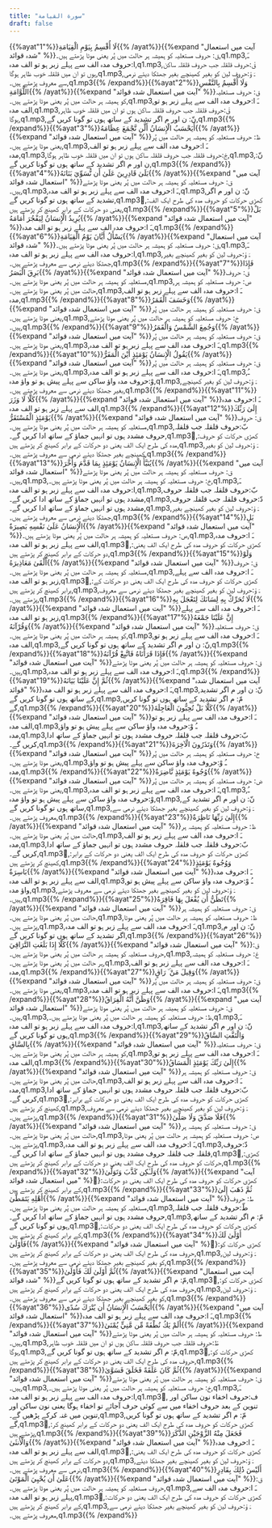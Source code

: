 ```yaml
---
title: "سورة القيامة"
draft: false
---
```

 {{%ayat"1"%}}لَا أُقْسِمُ بِيَوْمِ الْقِيَامَةِ{{% /ayat%}}{{%expand "آیت میں استعمال شدہ قوائد" %}}ق: حروف مستعلیہ کو ہمیشہ ہر حالت میں پُر یعنی موٹا پڑھتے ہیں۔,q1.mp3,ـَ ا:حروف مدہ الف سے پہلے زبر ہو تو الف مدہ,q1.mp3,قْ:حروف قلقلہ جب حروف قلقلہ ساکن ہوں تو ان میں قلقلہ خوب ظاہر ہوگا,q1.mp3,ـَ وْ:حروف لین کو بغیر کھینچے بغیر جھٹکا دیئے نرمی سے معروف پڑھتے ہیں۔,q1.mp3{{% /expand%}}{{%ayat"2"%}}وَلَا أُقْسِمُ بِالنَّفْسِ اللَّوَّامَةِ{{% /ayat%}}{{%expand "آیت میں استعمال شدہ قوائد" %}}ق: حروف مستعلیہ کو ہمیشہ ہر حالت میں پُر یعنی موٹا پڑھتے ہیں۔,q1.mp3,ـَ ا:حروف مدہ الف سے پہلے زبر ہو تو الف مدہ,q1.mp3,قْ:حروف قلقلہ جب حروف قلقلہ ساکن ہوں تو ان میں قلقلہ خوب ظاہر ہوگا,q1.mp3,نّ: ن اور م اگر تشدید کے ساتھ ہوں تو گونا کریں گے,q1.mp3{{% /expand%}}{{%ayat"3"%}}أَيَحْسَبُ الْإِنسَانُ أَلَّن نَّجْمَعَ عِظَامَهُ{{% /ayat%}}{{%expand "آیت میں استعمال شدہ قوائد" %}}ظ: حروف مستعلیہ کو ہمیشہ ہر حالت میں پُر یعنی موٹا پڑھتے ہیں۔,q1.mp3,ـَ ا:حروف مدہ الف سے پہلے زبر ہو تو الف مدہ,q1.mp3,جْ:حروف قلقلہ جب حروف قلقلہ ساکن ہوں تو ان میں قلقلہ خوب ظاہر ہوگا,q1.mp3,نّ: ن اور م اگر تشدید کے ساتھ ہوں تو گونا کریں گے,q1.mp3{{% /expand%}}{{%ayat"4"%}}بَلَىٰ قَادِرِينَ عَلَىٰ أَن نُّسَوِّيَ بَنَانَهُ{{% /ayat%}}{{%expand "آیت میں استعمال شدہ قوائد" %}}ق: حروف مستعلیہ کو ہمیشہ ہر حالت میں پُر یعنی موٹا پڑھتے ہیں۔,q1.mp3,ـَ ا:حروف مدہ الف سے پہلے زبر ہو تو الف مدہ,q1.mp3,نّ: ن اور م اگر تشدید کے ساتھ ہوں تو گونا کریں گے,q1.mp3,ٰ:کھڑی حرکات کو حروف مدہ کی طرح ایک الف یعنی دو حرکات کے برابر کھینچ کر پڑھتے ہیں,q1.mp3{{% /expand%}}{{%ayat"5"%}}بَلْ يُرِيدُ الْإِنسَانُ لِيَفْجُرَ أَمَامَهُ{{% /ayat%}}{{%expand "آیت میں استعمال شدہ قوائد" %}}ـَ ا:حروف مدہ الف سے پہلے زبر ہو تو الف مدہ,q1.mp3{{% /expand%}}{{%ayat"6"%}}يَسْأَلُ أَيَّانَ يَوْمُ الْقِيَامَةِ{{% /ayat%}}{{%expand "آیت میں استعمال شدہ قوائد" %}}ق: حروف مستعلیہ کو ہمیشہ ہر حالت میں پُر یعنی موٹا پڑھتے ہیں۔,q1.mp3,ـَ ا:حروف مدہ الف سے پہلے زبر ہو تو الف مدہ,q1.mp3,ـَ وْ:حروف لین کو بغیر کھینچے بغیر جھٹکا دیئے نرمی سے معروف پڑھتے ہیں۔,q1.mp3{{% /expand%}}{{%ayat"7"%}}فَإِذَا بَرِقَ الْبَصَرُ{{% /ayat%}}{{%expand "آیت میں استعمال شدہ قوائد" %}}ق: حروف مستعلیہ کو ہمیشہ ہر حالت میں پُر یعنی موٹا پڑھتے ہیں۔,q1.mp3,ص: حروف مستعلیہ کو ہمیشہ ہر حالت میں پُر یعنی موٹا پڑھتے ہیں۔,q1.mp3,ـَ ا:حروف مدہ الف سے پہلے زبر ہو تو الف مدہ,q1.mp3{{% /expand%}}{{%ayat"8"%}}وَخَسَفَ الْقَمَرُ{{% /ayat%}}{{%expand "آیت میں استعمال شدہ قوائد" %}}ق: حروف مستعلیہ کو ہمیشہ ہر حالت میں پُر یعنی موٹا پڑھتے ہیں۔,q1.mp3,خ: حروف مستعلیہ کو ہمیشہ ہر حالت میں پُر یعنی موٹا پڑھتے ہیں۔,q1.mp3{{% /expand%}}{{%ayat"9"%}}وَجُمِعَ الشَّمْسُ وَالْقَمَرُ{{% /ayat%}}{{%expand "آیت میں استعمال شدہ قوائد" %}}ق: حروف مستعلیہ کو ہمیشہ ہر حالت میں پُر یعنی موٹا پڑھتے ہیں۔,q1.mp3,ـَ ا:حروف مدہ الف سے پہلے زبر ہو تو الف مدہ,q1.mp3{{% /expand%}}{{%ayat"10"%}}يَقُولُ الْإِنسَانُ يَوْمَئِذٍ أَيْنَ الْمَفَرُّ{{% /ayat%}}{{%expand "آیت میں استعمال شدہ قوائد" %}}ق: حروف مستعلیہ کو ہمیشہ ہر حالت میں پُر یعنی موٹا پڑھتے ہیں۔,q1.mp3,ـَ ا:حروف مدہ الف سے پہلے زبر ہو تو الف مدہ,q1.mp3,ـُ وْ:حروف مدہ واؤ ساکن سے پہلے پیش ہو تو واؤ مدہ,q1.mp3,ـَ وْ:حروف لین کو بغیر کھینچے بغیر جھٹکا دیئے نرمی سے معروف پڑھتے ہیں۔,q1.mp3{{% /expand%}}{{%ayat"11"%}}كَلَّا لَا وَزَرَ{{% /ayat%}}{{%expand "آیت میں استعمال شدہ قوائد" %}}ـَ ا:حروف مدہ الف سے پہلے زبر ہو تو الف مدہ,q1.mp3{{% /expand%}}{{%ayat"12"%}}إِلَىٰ رَبِّكَ يَوْمَئِذٍ الْمُسْتَقَرُّ{{% /ayat%}}{{%expand "آیت میں استعمال شدہ قوائد" %}}ق: حروف مستعلیہ کو ہمیشہ ہر حالت میں پُر یعنی موٹا پڑھتے ہیں۔,q1.mp3,بّ:حروف قلقلہ جب قلقلہ حروف مشدد ہوں تو انہیں جماؤ کے ساتھ ادا کریں گے۔,q1.mp3,ٰ:کھڑی حرکات کو حروف مدہ کی طرح ایک الف یعنی دو حرکات کے برابر کھینچ کر پڑھتے ہیں,q1.mp3,ـَ وْ:حروف لین کو بغیر کھینچے بغیر جھٹکا دیئے نرمی سے معروف پڑھتے ہیں۔,q1.mp3{{% /expand%}}{{%ayat"13"%}}يُنَبَّأُ الْإِنسَانُ يَوْمَئِذٍ بِمَا قَدَّمَ وَأَخَّرَ{{% /ayat%}}{{%expand "آیت میں استعمال شدہ قوائد" %}}ق: حروف مستعلیہ کو ہمیشہ ہر حالت میں پُر یعنی موٹا پڑھتے ہیں۔,q1.mp3,خ: حروف مستعلیہ کو ہمیشہ ہر حالت میں پُر یعنی موٹا پڑھتے ہیں۔,q1.mp3,ـَ ا:حروف مدہ الف سے پہلے زبر ہو تو الف مدہ,q1.mp3,بّ:حروف قلقلہ جب قلقلہ حروف مشدد ہوں تو انہیں جماؤ کے ساتھ ادا کریں گے۔,q1.mp3,دّ:حروف قلقلہ جب قلقلہ حروف مشدد ہوں تو انہیں جماؤ کے ساتھ ادا کریں گے۔,q1.mp3,ـَ وْ:حروف لین کو بغیر کھینچے بغیر جھٹکا دیئے نرمی سے معروف پڑھتے ہیں۔,q1.mp3{{% /expand%}}{{%ayat"14"%}}بَلِ الْإِنسَانُ عَلَىٰ نَفْسِهِ بَصِيرَةٌ{{% /ayat%}}{{%expand "آیت میں استعمال شدہ قوائد" %}}ص: حروف مستعلیہ کو ہمیشہ ہر حالت میں پُر یعنی موٹا پڑھتے ہیں۔,q1.mp3,ـَ ا:حروف مدہ الف سے پہلے زبر ہو تو الف مدہ,q1.mp3,ٰ:کھڑی حرکات کو حروف مدہ کی طرح ایک الف یعنی دو حرکات کے برابر کھینچ کر پڑھتے ہیں,q1.mp3{{% /expand%}}{{%ayat"15"%}}وَلَوْ أَلْقَىٰ مَعَاذِيرَهُ{{% /ayat%}}{{%expand "آیت میں استعمال شدہ قوائد" %}}ق: حروف مستعلیہ کو ہمیشہ ہر حالت میں پُر یعنی موٹا پڑھتے ہیں۔,q1.mp3,ـَ ا:حروف مدہ الف سے پہلے زبر ہو تو الف مدہ,q1.mp3,ٰ:کھڑی حرکات کو حروف مدہ کی طرح ایک الف یعنی دو حرکات کے برابر کھینچ کر پڑھتے ہیں,q1.mp3,ـَ وْ:حروف لین کو بغیر کھینچے بغیر جھٹکا دیئے نرمی سے معروف پڑھتے ہیں۔,q1.mp3{{% /expand%}}{{%ayat"16"%}}لَا تُحَرِّكْ بِهِ لِسَانَكَ لِتَعْجَلَ بِهِ{{% /ayat%}}{{%expand "آیت میں استعمال شدہ قوائد" %}}ـَ ا:حروف مدہ الف سے پہلے زبر ہو تو الف مدہ,q1.mp3{{% /expand%}}{{%ayat"17"%}}إِنَّ عَلَيْنَا جَمْعَهُ وَقُرْآنَهُ{{% /ayat%}}{{%expand "آیت میں استعمال شدہ قوائد" %}}ق: حروف مستعلیہ کو ہمیشہ ہر حالت میں پُر یعنی موٹا پڑھتے ہیں۔,q1.mp3,ـَ ا:حروف مدہ الف سے پہلے زبر ہو تو الف مدہ,q1.mp3,نّ: ن اور م اگر تشدید کے ساتھ ہوں تو گونا کریں گے,q1.mp3{{% /expand%}}{{%ayat"18"%}}فَإِذَا قَرَأْنَاهُ فَاتَّبِعْ قُرْآنَهُ{{% /ayat%}}{{%expand "آیت میں استعمال شدہ قوائد" %}}ق: حروف مستعلیہ کو ہمیشہ ہر حالت میں پُر یعنی موٹا پڑھتے ہیں۔,q1.mp3,ـَ ا:حروف مدہ الف سے پہلے زبر ہو تو الف مدہ,q1.mp3{{% /expand%}}{{%ayat"19"%}}ثُمَّ إِنَّ عَلَيْنَا بَيَانَهُ{{% /ayat%}}{{%expand "آیت میں استعمال شدہ قوائد" %}}ـَ ا:حروف مدہ الف سے پہلے زبر ہو تو الف مدہ,q1.mp3,نّ: ن اور م اگر تشدید کے ساتھ ہوں تو گونا کریں گے,q1.mp3,مّ: م اگر تشدید کے ساتھ ہوں تو گونا کریں گے,q1.mp3{{% /expand%}}{{%ayat"20"%}}كَلَّا بَلْ تُحِبُّونَ الْعَاجِلَةَ{{% /ayat%}}{{%expand "آیت میں استعمال شدہ قوائد" %}}ـَ ا:حروف مدہ الف سے پہلے زبر ہو تو الف مدہ,q1.mp3,ـُ وْ:حروف مدہ واؤ ساکن سے پہلے پیش ہو تو واؤ مدہ,q1.mp3,بّ:حروف قلقلہ جب قلقلہ حروف مشدد ہوں تو انہیں جماؤ کے ساتھ ادا کریں گے۔,q1.mp3{{% /expand%}}{{%ayat"21"%}}وَتَذَرُونَ الْآخِرَةَ{{% /ayat%}}{{%expand "آیت میں استعمال شدہ قوائد" %}}خ: حروف مستعلیہ کو ہمیشہ ہر حالت میں پُر یعنی موٹا پڑھتے ہیں۔,q1.mp3,ـُ وْ:حروف مدہ واؤ ساکن سے پہلے پیش ہو تو واؤ مدہ,q1.mp3{{% /expand%}}{{%ayat"22"%}}وُجُوهٌ يَوْمَئِذٍ نَّاضِرَةٌ{{% /ayat%}}{{%expand "آیت میں استعمال شدہ قوائد" %}}ض: حروف مستعلیہ کو ہمیشہ ہر حالت میں پُر یعنی موٹا پڑھتے ہیں۔,q1.mp3,ـَ ا:حروف مدہ الف سے پہلے زبر ہو تو الف مدہ,q1.mp3,ـُ وْ:حروف مدہ واؤ ساکن سے پہلے پیش ہو تو واؤ مدہ,q1.mp3,نّ: ن اور م اگر تشدید کے ساتھ ہوں تو گونا کریں گے,q1.mp3,ـَ وْ:حروف لین کو بغیر کھینچے بغیر جھٹکا دیئے نرمی سے معروف پڑھتے ہیں۔,q1.mp3{{% /expand%}}{{%ayat"23"%}}إِلَىٰ رَبِّهَا نَاظِرَةٌ{{% /ayat%}}{{%expand "آیت میں استعمال شدہ قوائد" %}}ظ: حروف مستعلیہ کو ہمیشہ ہر حالت میں پُر یعنی موٹا پڑھتے ہیں۔,q1.mp3,ـَ ا:حروف مدہ الف سے پہلے زبر ہو تو الف مدہ,q1.mp3,بّ:حروف قلقلہ جب قلقلہ حروف مشدد ہوں تو انہیں جماؤ کے ساتھ ادا کریں گے۔,q1.mp3,ٰ:کھڑی حرکات کو حروف مدہ کی طرح ایک الف یعنی دو حرکات کے برابر کھینچ کر پڑھتے ہیں,q1.mp3{{% /expand%}}{{%ayat"24"%}}وَوُجُوهٌ يَوْمَئِذٍ بَاسِرَةٌ{{% /ayat%}}{{%expand "آیت میں استعمال شدہ قوائد" %}}ـَ ا:حروف مدہ الف سے پہلے زبر ہو تو الف مدہ,q1.mp3,ـُ وْ:حروف مدہ واؤ ساکن سے پہلے پیش ہو تو واؤ مدہ,q1.mp3,ـَ وْ:حروف لین کو بغیر کھینچے بغیر جھٹکا دیئے نرمی سے معروف پڑھتے ہیں۔,q1.mp3{{% /expand%}}{{%ayat"25"%}}تَظُنُّ أَن يُفْعَلَ بِهَا فَاقِرَةٌ{{% /ayat%}}{{%expand "آیت میں استعمال شدہ قوائد" %}}ق: حروف مستعلیہ کو ہمیشہ ہر حالت میں پُر یعنی موٹا پڑھتے ہیں۔,q1.mp3,ظ: حروف مستعلیہ کو ہمیشہ ہر حالت میں پُر یعنی موٹا پڑھتے ہیں۔,q1.mp3,ـَ ا:حروف مدہ الف سے پہلے زبر ہو تو الف مدہ,q1.mp3,نّ: ن اور م اگر تشدید کے ساتھ ہوں تو گونا کریں گے,q1.mp3{{% /expand%}}{{%ayat"26"%}}كَلَّا إِذَا بَلَغَتِ التَّرَاقِيَ{{% /ayat%}}{{%expand "آیت میں استعمال شدہ قوائد" %}}ق: حروف مستعلیہ کو ہمیشہ ہر حالت میں پُر یعنی موٹا پڑھتے ہیں۔,q1.mp3,غ: حروف مستعلیہ کو ہمیشہ ہر حالت میں پُر یعنی موٹا پڑھتے ہیں۔,q1.mp3,ـَ ا:حروف مدہ الف سے پہلے زبر ہو تو الف مدہ,q1.mp3{{% /expand%}}{{%ayat"27"%}}وَقِيلَ مَنْ ۜ رَاقٍ{{% /ayat%}}{{%expand "آیت میں استعمال شدہ قوائد" %}}ق: حروف مستعلیہ کو ہمیشہ ہر حالت میں پُر یعنی موٹا پڑھتے ہیں۔,q1.mp3,ـَ ا:حروف مدہ الف سے پہلے زبر ہو تو الف مدہ,q1.mp3{{% /expand%}}{{%ayat"28"%}}وَظَنَّ أَنَّهُ الْفِرَاقُ{{% /ayat%}}{{%expand "آیت میں استعمال شدہ قوائد" %}}ق: حروف مستعلیہ کو ہمیشہ ہر حالت میں پُر یعنی موٹا پڑھتے ہیں۔,q1.mp3,ظ: حروف مستعلیہ کو ہمیشہ ہر حالت میں پُر یعنی موٹا پڑھتے ہیں۔,q1.mp3,ـَ ا:حروف مدہ الف سے پہلے زبر ہو تو الف مدہ,q1.mp3,نّ: ن اور م اگر تشدید کے ساتھ ہوں تو گونا کریں گے,q1.mp3{{% /expand%}}{{%ayat"29"%}}وَالْتَفَّتِ السَّاقُ بِالسَّاقِ{{% /ayat%}}{{%expand "آیت میں استعمال شدہ قوائد" %}}ق: حروف مستعلیہ کو ہمیشہ ہر حالت میں پُر یعنی موٹا پڑھتے ہیں۔,q1.mp3,ـَ ا:حروف مدہ الف سے پہلے زبر ہو تو الف مدہ,q1.mp3{{% /expand%}}{{%ayat"30"%}}إِلَىٰ رَبِّكَ يَوْمَئِذٍ الْمَسَاقُ{{% /ayat%}}{{%expand "آیت میں استعمال شدہ قوائد" %}}ق: حروف مستعلیہ کو ہمیشہ ہر حالت میں پُر یعنی موٹا پڑھتے ہیں۔,q1.mp3,ـَ ا:حروف مدہ الف سے پہلے زبر ہو تو الف مدہ,q1.mp3,بّ:حروف قلقلہ جب قلقلہ حروف مشدد ہوں تو انہیں جماؤ کے ساتھ ادا کریں گے۔,q1.mp3,ٰ:کھڑی حرکات کو حروف مدہ کی طرح ایک الف یعنی دو حرکات کے برابر کھینچ کر پڑھتے ہیں,q1.mp3,ـَ وْ:حروف لین کو بغیر کھینچے بغیر جھٹکا دیئے نرمی سے معروف پڑھتے ہیں۔,q1.mp3{{% /expand%}}{{%ayat"31"%}}فَلَا صَدَّقَ وَلَا صَلَّىٰ{{% /ayat%}}{{%expand "آیت میں استعمال شدہ قوائد" %}}ق: حروف مستعلیہ کو ہمیشہ ہر حالت میں پُر یعنی موٹا پڑھتے ہیں۔,q1.mp3,ص: حروف مستعلیہ کو ہمیشہ ہر حالت میں پُر یعنی موٹا پڑھتے ہیں۔,q1.mp3,ـَ ا:حروف مدہ الف سے پہلے زبر ہو تو الف مدہ,q1.mp3,دّ:حروف قلقلہ جب قلقلہ حروف مشدد ہوں تو انہیں جماؤ کے ساتھ ادا کریں گے۔,q1.mp3,ٰ:کھڑی حرکات کو حروف مدہ کی طرح ایک الف یعنی دو حرکات کے برابر کھینچ کر پڑھتے ہیں,q1.mp3{{% /expand%}}{{%ayat"32"%}}وَلَـٰكِن كَذَّبَ وَتَوَلَّىٰ{{% /ayat%}}{{%expand "آیت میں استعمال شدہ قوائد" %}}ٰ:کھڑی حرکات کو حروف مدہ کی طرح ایک الف یعنی دو حرکات کے برابر کھینچ کر پڑھتے ہیں,q1.mp3{{% /expand%}}{{%ayat"33"%}}ثُمَّ ذَهَبَ إِلَىٰ أَهْلِهِ يَتَمَطَّىٰ{{% /ayat%}}{{%expand "آیت میں استعمال شدہ قوائد" %}}ط: حروف مستعلیہ کو ہمیشہ ہر حالت میں پُر یعنی موٹا پڑھتے ہیں۔,q1.mp3,طّ:حروف قلقلہ جب قلقلہ حروف مشدد ہوں تو انہیں جماؤ کے ساتھ ادا کریں گے۔,q1.mp3,مّ: م اگر تشدید کے ساتھ ہوں تو گونا کریں گے,q1.mp3,ٰ:کھڑی حرکات کو حروف مدہ کی طرح ایک الف یعنی دو حرکات کے برابر کھینچ کر پڑھتے ہیں,q1.mp3{{% /expand%}}{{%ayat"34"%}}أَوْلَىٰ لَكَ فَأَوْلَىٰ{{% /ayat%}}{{%expand "آیت میں استعمال شدہ قوائد" %}}ٰ:کھڑی حرکات کو حروف مدہ کی طرح ایک الف یعنی دو حرکات کے برابر کھینچ کر پڑھتے ہیں,q1.mp3,ـَ وْ:حروف لین کو بغیر کھینچے بغیر جھٹکا دیئے نرمی سے معروف پڑھتے ہیں۔,q1.mp3{{% /expand%}}{{%ayat"35"%}}ثُمَّ أَوْلَىٰ لَكَ فَأَوْلَىٰ{{% /ayat%}}{{%expand "آیت میں استعمال شدہ قوائد" %}}مّ: م اگر تشدید کے ساتھ ہوں تو گونا کریں گے,q1.mp3,ٰ:کھڑی حرکات کو حروف مدہ کی طرح ایک الف یعنی دو حرکات کے برابر کھینچ کر پڑھتے ہیں,q1.mp3,ـَ وْ:حروف لین کو بغیر کھینچے بغیر جھٹکا دیئے نرمی سے معروف پڑھتے ہیں۔,q1.mp3{{% /expand%}}{{%ayat"36"%}}أَيَحْسَبُ الْإِنسَانُ أَن يُتْرَكَ سُدًى{{% /ayat%}}{{%expand "آیت میں استعمال شدہ قوائد" %}}ـَ ا:حروف مدہ الف سے پہلے زبر ہو تو الف مدہ,q1.mp3{{% /expand%}}{{%ayat"37"%}}أَلَمْ يَكُ نُطْفَةً مِّن مَّنِيٍّ يُمْنَىٰ{{% /ayat%}}{{%expand "آیت میں استعمال شدہ قوائد" %}}ط: حروف مستعلیہ کو ہمیشہ ہر حالت میں پُر یعنی موٹا پڑھتے ہیں۔,q1.mp3,طْ:حروف قلقلہ جب حروف قلقلہ ساکن ہوں تو ان میں قلقلہ خوب ظاہر ہوگا,q1.mp3,مّ: م اگر تشدید کے ساتھ ہوں تو گونا کریں گے,q1.mp3,ٰ:کھڑی حرکات کو حروف مدہ کی طرح ایک الف یعنی دو حرکات کے برابر کھینچ کر پڑھتے ہیں,q1.mp3{{% /expand%}}{{%ayat"38"%}}ثُمَّ كَانَ عَلَقَةً فَخَلَقَ فَسَوَّىٰ{{% /ayat%}}{{%expand "آیت میں استعمال شدہ قوائد" %}}ق: حروف مستعلیہ کو ہمیشہ ہر حالت میں پُر یعنی موٹا پڑھتے ہیں۔,q1.mp3,خ: حروف مستعلیہ کو ہمیشہ ہر حالت میں پُر یعنی موٹا پڑھتے ہیں۔,q1.mp3,ـَ ا:حروف مدہ الف سے پہلے زبر ہو تو الف مدہ,q1.mp3,ً ف:حروف اخفاء نون ساکن اور تنوین کے بعد حروف اخفاء میں سے کوئی حرف آجائے تو اخفاء ہوگا یعنی نون ساکن اور تنوین میں غنہ کرکے پڑھیں گے۔,q1.mp3,مّ: م اگر تشدید کے ساتھ ہوں تو گونا کریں گے,q1.mp3,ٰ:کھڑی حرکات کو حروف مدہ کی طرح ایک الف یعنی دو حرکات کے برابر کھینچ کر پڑھتے ہیں,q1.mp3{{% /expand%}}{{%ayat"39"%}}فَجَعَلَ مِنْهُ الزَّوْجَيْنِ الذَّكَرَ وَالْأُنثَىٰ{{% /ayat%}}{{%expand "آیت میں استعمال شدہ قوائد" %}}ـَ ا:حروف مدہ الف سے پہلے زبر ہو تو الف مدہ,q1.mp3,ٰ:کھڑی حرکات کو حروف مدہ کی طرح ایک الف یعنی دو حرکات کے برابر کھینچ کر پڑھتے ہیں,q1.mp3,ـَ وْ:حروف لین کو بغیر کھینچے بغیر جھٹکا دیئے نرمی سے معروف پڑھتے ہیں۔,q1.mp3{{% /expand%}}{{%ayat"40"%}}أَلَيْسَ ذَٰلِكَ بِقَادِرٍ عَلَىٰ أَن يُحْيِيَ الْمَوْتَىٰ{{% /ayat%}}{{%expand "آیت میں استعمال شدہ قوائد" %}}ق: حروف مستعلیہ کو ہمیشہ ہر حالت میں پُر یعنی موٹا پڑھتے ہیں۔,q1.mp3,ـَ ا:حروف مدہ الف سے پہلے زبر ہو تو الف مدہ,q1.mp3,ٰ:کھڑی حرکات کو حروف مدہ کی طرح ایک الف یعنی دو حرکات کے برابر کھینچ کر پڑھتے ہیں,q1.mp3,ـَ وْ:حروف لین کو بغیر کھینچے بغیر جھٹکا دیئے نرمی سے معروف پڑھتے ہیں۔,q1.mp3{{% /expand%}}